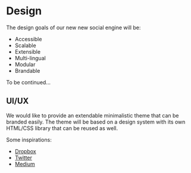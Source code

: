 # Design
The design goals of our new new social engine will be:

- Accessible
- Scalable
- Extensible
- Multi-lingual
- Modular
- Brandable

To be continued...

## UI/UX
We would like to provide an extendable minimalistic theme that can be branded easily. The theme will be based on a design system with its own HTML/CSS library that can be reused as well.

Some inspirations:
- [Dropbox](https://www.dropbox.com/)
- [Twitter](https://twitter.com/)
- [Medium](http://medium.com/)